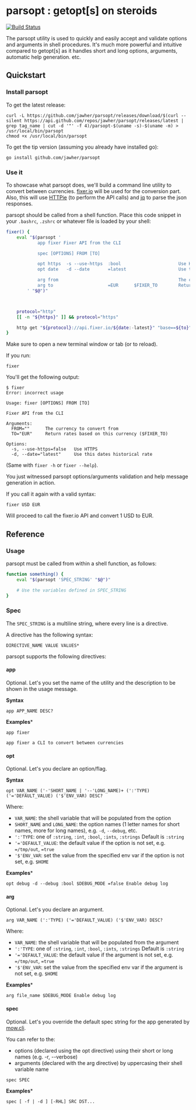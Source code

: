 # parsopt : getopt[s] on steroids

[![Build Status](https://travis-ci.org/jawher/parsopt.svg?branch=master)](https://travis-ci.org/jawher/parsopt)

The parsopt utility is used to quickly and easily accept and validate options and arguments in shell procedures.
It's much more powerful and intuitive compared to getopt[s] as it handles short and long options, arguments, automatic help generation. etc.

## Quickstart

### Install parsopt

To get the latest release:
 
```
curl -L https://github.com/jawher/parsopt/releases/download/$(curl --silent https://api.github.com/repos/jawher/parsopt/releases/latest | grep tag_name | cut -d '"' -f 4)/parsopt-$(uname -s)-$(uname -m) > /usr/local/bin/parsopt
chmod +x /usr/local/bin/parsopt
```

To get the tip version (assuming you already have installed go):

```
go install github.com/jawher/parsopt
```

### Use it

To showcase what parsopt does, we'll build a command line utility to convert between currencies.
[fixer.io](http://fixer.io) will be used for the conversion part.
Also, this will use [HTTPie](https://github.com/jakubroztocil/httpie) (to perform the API calls) and [jq](https://stedolan.github.io/jq/) to parse the json responses.


parsopt should be called from a shell function.
Place this code snippet in your `.bashrc`, `.zshrc` or whatever file is loaded by your shell:


```bash
fixer() {
    eval "$(parsopt '
            app fixer Fixer API from the CLI

            spec [OPTIONS] FROM [TO]

            opt https  -s --use-https  :bool                      Use HTTPS
            opt date   -d --date       =latest                    Use this date''s historical rate

            arg from                                              The currency to convert from
            arg to                     =EUR      $FIXER_TO        Return rates based on this currency
        ' "$@")"



    protocol="http"
    [[ -n "${https}" ]] && protocol="https"

    http get "${protocol}://api.fixer.io/${date:-latest}" "base==${to}" "symbols==${from}" | jq ".rates | .${from}"
}

```

Make sure to open a new terminal window or tab (or to reload).

If you run:

```
fixer
```

You'll get the following output:

```
$ fixer
Error: incorrect usage

Usage: fixer [OPTIONS] FROM [TO]

Fixer API from the CLI

Arguments:
  FROM=""      The currency to convert from
  TO="EUR"     Return rates based on this currency ($FIXER_TO)

Options:
  -s, --use-https=false   Use HTTPS
  -d, --date="latest"     Use this dates historical rate
```

(Same with `fixer -h` or `fixer --help`).

You just witnessed parsopt options/arguments validation and help message generation in action.


If you call it again with a valid syntax:

```
fixer USD EUR
```

Will proceed to call the fixer.io API and convert 1 USD to EUR.

## Reference

### Usage
parsopt must be called from within a shell function, as follows:


```bash
function something() {
    eval "$(parsopt 'SPEC_STRING' "$@")"

    # Use the variables defined in SPEC_STRING
}
```

### Spec

The `SPEC_STRING` is a multiline string, where every line is a directive.

A directive has the following syntax:


```
DIRECTIVE_NAME VALUE VALUES*
```

parsopt supports the following directives:

#### app

Optional. Let's you set the name of the utility and the description to be shown in the usage message.

**Syntax**

```
app APP_NAME DESC?
```

**Examples***

```
app fixer
```

```
app fixer a CLI to convert between currencies
```


#### opt

Optional. Let's you declare an option/flag.

**Syntax**

```
opt VAR_NAME ('-'SHORT_NAME | '--'LONG_NAME)+ (':'TYPE) ('='DEFAULT_VALUE) ('$'ENV_VAR) DESC?
```

Where:
* `VAR_NAME`: the shell variable that will be populated from the option
* `SHORT_NAME` and `LONG_NAME`: the option names (1 letter names for short names, more for long names), e.g. `-d`, `--debug`, etc.
* `':'TYPE`: one of `:string`, `:int`, `:bool`, `:ints`, `:strings` Default is `:string`
* `'='DEFAULT_VALUE`: the default value if the option is not set, e.g. `=/tmp/out`, `=true`
* `'$'ENV_VAR`: set the value from the specified env var if the option is not set, e.g. `$HOME`

**Examples***

```
opt debug -d --debug :bool $DEBUG_MODE =false Enable debug log
```

#### arg

Optional. Let's you declare an argument.

```
arg VAR_NAME (':'TYPE) ('='DEFAULT_VALUE) ('$'ENV_VAR) DESC?
```

Where:
* `VAR_NAME`: the shell variable that will be populated from the argument
* `':'TYPE`: one of `:string`, `:int`, `:bool`, `:ints`, `:strings` Default is `:string`
* `'='DEFAULT_VALUE`: the default value if the argument is not set, e.g. `=/tmp/out`, `=true`
* `'$'ENV_VAR`: set the value from the specified env var if the argument is not set, e.g. `$HOME`

**Examples***

```
arg file_name $DEBUG_MODE Enable debug log
```

#### spec

Optional. Let's you override the default spec string for the app generated by [mow.cli](https://github.com/jawher/mow.cli#spec).

You can refer to the:

* options (declared using the opt directive) using their short or long names (e.g. -r, --verbose)
* arguments (declared with the arg directive) by uppercasing their shell variable name


```
spec SPEC
```

**Examples***

```
spec [ -f | -d ] [-RHL] SRC DST...
```
